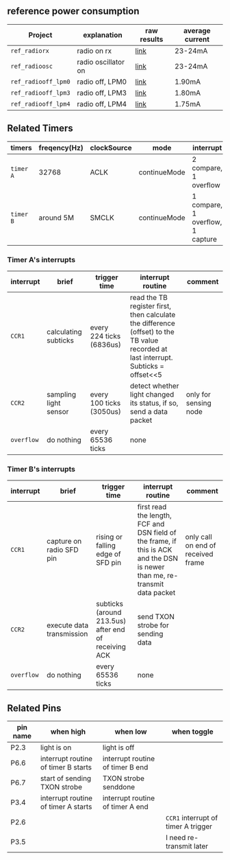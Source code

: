 ## reference power consumption

| Project             | explanation         | raw results                                                                                                        | average current |
| ------------------- | ------------------- | ------------------------------------------------------------------------------------------------------------------ | --------------- |
| `ref_radiorx`       | radio on rx         | [link](http://wsn-testbed.it.uu.se:3000/dashboard/db/overview-of-the-20-nodes?from=1487256830000&to=1487256900000) |         23-24mA |
| `ref_radioosc`      | radio oscillator on | [link](http://wsn-testbed.it.uu.se:3000/dashboard/db/overview-of-the-20-nodes?from=1487256945000&to=1487257020000) |         23-24mA |
| `ref_radiooff_lpm0` | radio off, LPM0     | [link](http://wsn-testbed.it.uu.se:3000/dashboard/db/overview-of-the-20-nodes?from=1487256340000&to=1487256410000) |          1.90mA |
| `ref_radiooff_lpm3` | radio off, LPM3     | [link](http://wsn-testbed.it.uu.se:3000/dashboard/db/overview-of-the-20-nodes?from=1487256510000&to=1487256590000) |          1.80mA |
| `ref_radiooff_lpm4` | radio off, LPM4     | [link](http://wsn-testbed.it.uu.se:3000/dashboard/db/overview-of-the-20-nodes?from=1487256650000&to=1487256730000) |          1.75mA |

## Related Timers ##

| timers    | freqency(Hz) | clockSource | mode         | interrupt                        |
|-----------|--------------|-------------|--------------|----------------------------------|
| `timer A` | 32768        | ACLK        | continueMode | 2 compare, 1 overflow            |
| `timer B` | around 5M    | SMCLK       | continueMode | 1 compare, 1 overflow, 1 capture |


### Timer A's interrupts ###

| interrupt | brief                         | trigger time             | interrupt routine | comment |
|-----------|-------------------------------|--------------------------|-------------------|---------|
| `CCR1`    | calculating subticks          | every 224 ticks (6836us) | read the TB register first, then calculate the difference (offset) to the TB value recorded at last interrupt. Subticks = offset<<5||
| `CCR2`    | sampling light sensor         | every 100 ticks (3050us) | detect whether light changed its status, if so, send a data packet | only for sensing node |
| `overflow`| do nothing                    | every 65536 ticks        | none              | |

### Timer B's interrupts ###

| interrupt | brief                             | trigger time                                         | interrupt routine | comment |
|-----------|-----------------------------------|------------------------------------------------------|-------------------|---------|
| `CCR1`    | capture on radio SFD pin          | rising or falling edge of SFD pin                    | first read the length, FCF and DSN field of the frame, if this is ACK and the DSN is newer than me, re-transmit data packet | only call on end of received frame |
| `CCR2`    | execute data transmission         | subticks (around 213.5us) after end of receiving ACK | send TXON strobe for sending data | |
| `overflow`| do nothing                        | every 65536 ticks                                    | none              | |


## Related Pins ##

|pin name | when high                           | when low							| when toggle |
|---------|-------------------------------------|-----------------------------------|-------------|
| P2.3    | light is on                         |  light is off                     ||
| P6.6    | interrupt routine of timer B starts |  interrupt routine of timer B end ||
| P6.7    | start of sending TXON strobe        |  TXON strobe senddone             ||
| P3.4    | interrupt routine of timer A starts |  interrupt routine of timer A end ||
| P2.6    |                                     |                                   | `CCR1` interrupt of timer A trigger |
| P3.5    |                                     |                                   | I need re-transmit later            |